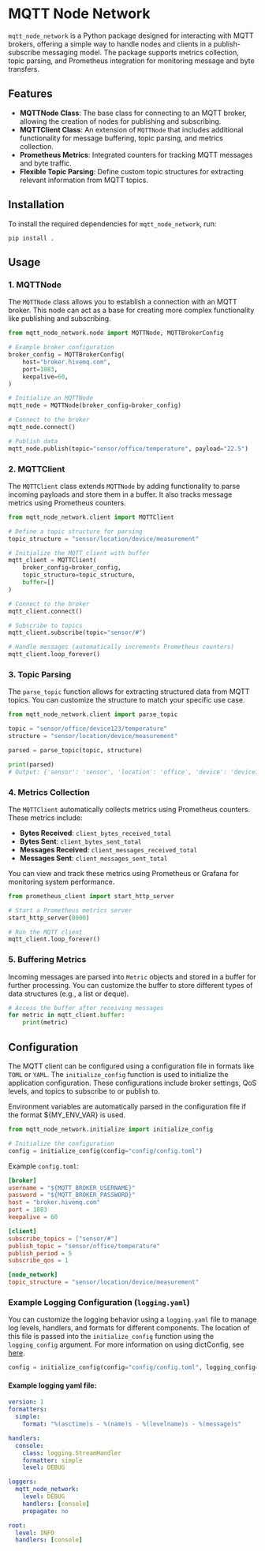 # MQTT Node Network

`mqtt_node_network` is a Python package designed for interacting with MQTT brokers, offering a simple way to handle nodes and clients in a publish-subscribe messaging model. The package supports metrics collection, topic parsing, and Prometheus integration for monitoring message and byte transfers.

## Features

- **MQTTNode Class**: The base class for connecting to an MQTT broker, allowing the creation of nodes for publishing and subscribing.
- **MQTTClient Class**: An extension of `MQTTNode` that includes additional functionality for message buffering, topic parsing, and metrics collection.
- **Prometheus Metrics**: Integrated counters for tracking MQTT messages and byte traffic.
- **Flexible Topic Parsing**: Define custom topic structures for extracting relevant information from MQTT topics.

## Installation

To install the required dependencies for `mqtt_node_network`, run:

```
pip install .
```

## Usage

### 1. MQTTNode

The `MQTTNode` class allows you to establish a connection with an MQTT broker. This node can act as a base for creating more complex functionality like publishing and subscribing.

```python
from mqtt_node_network.node import MQTTNode, MQTTBrokerConfig

# Example broker configuration
broker_config = MQTTBrokerConfig(
    host="broker.hivemq.com",
    port=1883,
    keepalive=60,
)

# Initialize an MQTTNode
mqtt_node = MQTTNode(broker_config=broker_config)

# Connect to the broker
mqtt_node.connect()

# Publish data
mqtt_node.publish(topic="sensor/office/temperature", payload="22.5")
```

### 2. MQTTClient

The `MQTTClient` class extends `MQTTNode` by adding functionality to parse incoming payloads and store them in a buffer. It also tracks message metrics using Prometheus counters.

```python
from mqtt_node_network.client import MQTTClient

# Define a topic structure for parsing
topic_structure = "sensor/location/device/measurement"

# Initialize the MQTT client with buffer
mqtt_client = MQTTClient(
    broker_config=broker_config,
    topic_structure=topic_structure,
    buffer=[]
)

# Connect to the broker
mqtt_client.connect()

# Subscribe to topics
mqtt_client.subscribe(topic="sensor/#")

# Handle messages (automatically increments Prometheus counters)
mqtt_client.loop_forever()
```

### 3. Topic Parsing

The `parse_topic` function allows for extracting structured data from MQTT topics. You can customize the structure to match your specific use case.

```python
from mqtt_node_network.client import parse_topic

topic = "sensor/office/device123/temperature"
structure = "sensor/location/device/measurement"

parsed = parse_topic(topic, structure)

print(parsed)
# Output: {'sensor': 'sensor', 'location': 'office', 'device': 'device123', 'measurement': 'temperature'}
```

### 4. Metrics Collection

The `MQTTClient` automatically collects metrics using Prometheus counters. These metrics include:

- **Bytes Received**: `client_bytes_received_total`
- **Bytes Sent**: `client_bytes_sent_total`
- **Messages Received**: `client_messages_received_total`
- **Messages Sent**: `client_messages_sent_total`

You can view and track these metrics using Prometheus or Grafana for monitoring system performance.

```python
from prometheus_client import start_http_server

# Start a Prometheus metrics server
start_http_server(8000)

# Run the MQTT client
mqtt_client.loop_forever()
```

### 5. Buffering Metrics

Incoming messages are parsed into `Metric` objects and stored in a buffer for further processing. You can customize the buffer to store different types of data structures (e.g., a list or deque).

```python
# Access the buffer after receiving messages
for metric in mqtt_client.buffer:
    print(metric)
```

## Configuration

The MQTT client can be configured using a configuration file in formats like `TOML` or `YAML`. The `initialize_config` function is used to initialize the application configuration. These configurations include broker settings, QoS levels, and topics to subscribe to or publish to.

Environment variables are automatically parsed in the  configuration file if the format ${MY_ENV_VAR} is used.

```python
from mqtt_node_network.initialize import initialize_config

# Initialize the configuration
config = initialize_config(config="config/config.toml")
```


Example `config.toml`:

```toml
[broker]
username = "${MQTT_BROKER_USERNAME}"
password = "${MQTT_BROKER_PASSWORD}"
host = "broker.hivemq.com"
port = 1883
keepalive = 60

[client]
subscribe_topics = ["sensor/#"]
publish_topic = "sensor/office/temperature"
publish_period = 5
subscribe_qos = 1

[node_network]
topic_structure = "sensor/location/device/measurement"
```


### Example Logging Configuration (`logging.yaml`)


You can customize the logging behavior using a `logging.yaml` file to manage log levels, handlers, and formats for different components. The location of this file is passed into the `initialize_config` function using the `logging_config` argument. 
For more information on using dictConfig, see [here](https://docs.python.org/3/library/logging.config.html).

```python
config = initialize_config(config="config/config.toml", logging_config="config/logging.yaml")
```
#### Example logging yaml file:
```yaml
version: 1
formatters:
  simple:
    format: "%(asctime)s - %(name)s - %(levelname)s - %(message)s"

handlers:
  console:
    class: logging.StreamHandler
    formatter: simple
    level: DEBUG

loggers:
  mqtt_node_network:
    level: DEBUG
    handlers: [console]
    propagate: no

root:
  level: INFO
  handlers: [console]
```
